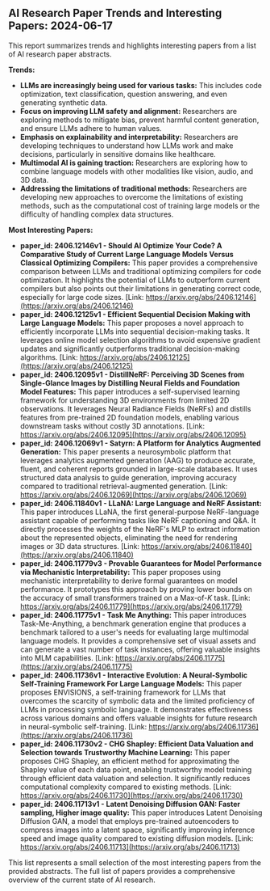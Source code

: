 ## AI Research Paper Trends and Interesting Papers: 2024-06-17

This report summarizes trends and highlights interesting papers from a list of AI research paper abstracts.

**Trends:**

* **LLMs are increasingly being used for various tasks:** This includes code optimization, text classification, question answering, and even generating synthetic data.
* **Focus on improving LLM safety and alignment:** Researchers are exploring methods to mitigate bias, prevent harmful content generation, and ensure LLMs adhere to human values.
* **Emphasis on explainability and interpretability:** Researchers are developing techniques to understand how LLMs work and make decisions, particularly in sensitive domains like healthcare.
* **Multimodal AI is gaining traction:**  Researchers are exploring how to combine language models with other modalities like vision, audio, and 3D data.
* **Addressing the limitations of traditional methods:** Researchers are developing new approaches to overcome the limitations of existing methods, such as the computational cost of training large models or the difficulty of handling complex data structures.

**Most Interesting Papers:**

* **paper_id: 2406.12146v1 - Should AI Optimize Your Code? A Comparative Study of Current Large Language Models Versus Classical Optimizing Compilers:** This paper provides a comprehensive comparison between LLMs and traditional optimizing compilers for code optimization. It highlights the potential of LLMs to outperform current compilers but also points out their limitations in generating correct code, especially for large code sizes. [Link: https://arxiv.org/abs/2406.12146](https://arxiv.org/abs/2406.12146)
* **paper_id: 2406.12125v1 - Efficient Sequential Decision Making with Large Language Models:** This paper proposes a novel approach to efficiently incorporate LLMs into sequential decision-making tasks. It leverages online model selection algorithms to avoid expensive gradient updates and significantly outperforms traditional decision-making algorithms. [Link: https://arxiv.org/abs/2406.12125](https://arxiv.org/abs/2406.12125)
* **paper_id: 2406.12095v1 - DistillNeRF: Perceiving 3D Scenes from Single-Glance Images by Distilling Neural Fields and Foundation Model Features:** This paper introduces a self-supervised learning framework for understanding 3D environments from limited 2D observations. It leverages Neural Radiance Fields (NeRFs) and distills features from pre-trained 2D foundation models, enabling various downstream tasks without costly 3D annotations. [Link: https://arxiv.org/abs/2406.12095](https://arxiv.org/abs/2406.12095)
* **paper_id: 2406.12069v1 - Satyrn: A Platform for Analytics Augmented Generation:** This paper presents a neurosymbolic platform that leverages analytics augmented generation (AAG) to produce accurate, fluent, and coherent reports grounded in large-scale databases. It uses structured data analysis to guide generation, improving accuracy compared to traditional retrieval-augmented generation. [Link: https://arxiv.org/abs/2406.12069](https://arxiv.org/abs/2406.12069)
* **paper_id: 2406.11840v1 - LLaNA: Large Language and NeRF Assistant:** This paper introduces LLaNA, the first general-purpose NeRF-language assistant capable of performing tasks like NeRF captioning and Q&A. It directly processes the weights of the NeRF's MLP to extract information about the represented objects, eliminating the need for rendering images or 3D data structures. [Link: https://arxiv.org/abs/2406.11840](https://arxiv.org/abs/2406.11840)
* **paper_id: 2406.11779v3 - Provable Guarantees for Model Performance via Mechanistic Interpretability:** This paper proposes using mechanistic interpretability to derive formal guarantees on model performance. It prototypes this approach by proving lower bounds on the accuracy of small transformers trained on a Max-of-$K$ task. [Link: https://arxiv.org/abs/2406.11779](https://arxiv.org/abs/2406.11779)
* **paper_id: 2406.11775v1 - Task Me Anything:** This paper introduces Task-Me-Anything, a benchmark generation engine that produces a benchmark tailored to a user's needs for evaluating large multimodal language models. It provides a comprehensive set of visual assets and can generate a vast number of task instances, offering valuable insights into MLM capabilities. [Link: https://arxiv.org/abs/2406.11775](https://arxiv.org/abs/2406.11775)
* **paper_id: 2406.11736v1 - Interactive Evolution: A Neural-Symbolic Self-Training Framework For Large Language Models:** This paper proposes ENVISIONS, a self-training framework for LLMs that overcomes the scarcity of symbolic data and the limited proficiency of LLMs in processing symbolic language. It demonstrates effectiveness across various domains and offers valuable insights for future research in neural-symbolic self-training. [Link: https://arxiv.org/abs/2406.11736](https://arxiv.org/abs/2406.11736)
* **paper_id: 2406.11730v2 - CHG Shapley: Efficient Data Valuation and Selection towards Trustworthy Machine Learning:** This paper proposes CHG Shapley, an efficient method for approximating the Shapley value of each data point, enabling trustworthy model training through efficient data valuation and selection. It significantly reduces computational complexity compared to existing methods. [Link: https://arxiv.org/abs/2406.11730](https://arxiv.org/abs/2406.11730)
* **paper_id: 2406.11713v1 - Latent Denoising Diffusion GAN: Faster sampling, Higher image quality:** This paper introduces Latent Denoising Diffusion GAN, a model that employs pre-trained autoencoders to compress images into a latent space, significantly improving inference speed and image quality compared to existing diffusion models. [Link: https://arxiv.org/abs/2406.11713](https://arxiv.org/abs/2406.11713)

This list represents a small selection of the most interesting papers from the provided abstracts. The full list of papers provides a comprehensive overview of the current state of AI research. 
